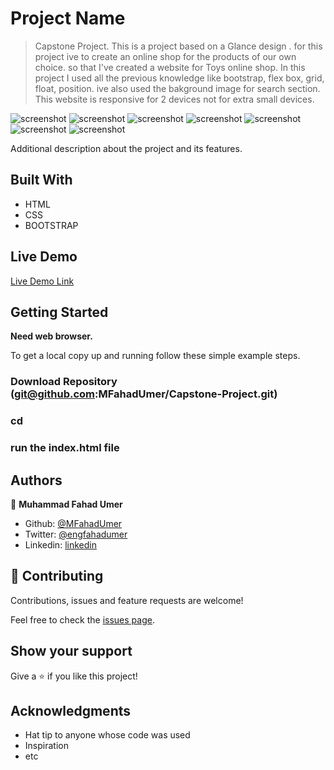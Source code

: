 # Project Name

> Capstone Project. This is a project based on a Glance design . for this project ive to create an online shop for the products of our own choice. so that I've created a website for Toys online shop.
 In this project I used all the previous knowledge like bootstrap, flex box, grid, float, position. ive also used the bakground image for search section. This website is responsive for 2 devices not for extra small devices.

![screenshot](./tos-1.png)
![screenshot](./tos-2.png)
![screenshot](./tos-3.png)
![screenshot](./tos-4.png)
![screenshot](./tos-5.png)
![screenshot](./tos-6.png)
![screenshot](./tos-7.png)

Additional description about the project and its features.

## Built With

- HTML
- CSS
- BOOTSTRAP

## Live Demo

[Live Demo Link](https://rawcdn.githack.com/MFahadUmer/Capstone-Project/a482c552f9de7fbdaff68452cb1bd83954a4ac0f/index.html)


## Getting Started

**Need web browser.**

To get a local copy up and running follow these simple example steps.

### Download Repository (git@github.com:MFahadUmer/Capstone-Project.git)
### cd <folder>
### run the index.html file


## Authors


👤 **Muhammad Fahad Umer**

- Github: [@MFahadUmer](https://github.com/MFahadUmer)
- Twitter: [@engfahadumer](https://twitter.com/engfahadumer)
- Linkedin: [linkedin](https://www.linkedin.com/in/engineer-muhammad-fahad-e-umer-08813055/)

## 🤝 Contributing

Contributions, issues and feature requests are welcome!

Feel free to check the [issues page](git@github.com:MFahadUmer/Capstone-Project.git).

## Show your support

Give a ⭐️ if you like this project!
## Acknowledgments

- Hat tip to anyone whose code was used
- Inspiration
- etc
